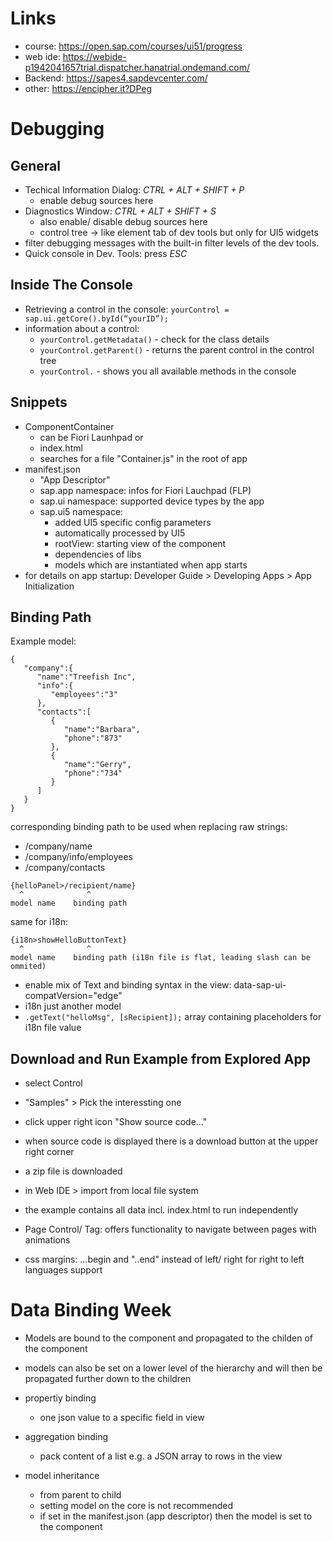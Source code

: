 Links
=====
- course: https://open.sap.com/courses/ui51/progress
- web ide: https://webide-p1942041657trial.dispatcher.hanatrial.ondemand.com/
- Backend: https://sapes4.sapdevcenter.com/
- other: https://encipher.it?DPeg

Debugging
=========

General
-------
- Techical Information Dialog: *CTRL + ALT + SHIFT + P*
  - enable debug sources here
- Diagnostics Window: *CTRL + ALT + SHIFT + S*
  - also enable/ disable debug sources here
  - control tree -> like element tab of dev tools but only for UI5 widgets
- filter debugging messages with the built-in filter levels of the dev tools.
- Quick console in Dev. Tools: press *ESC*

Inside The Console
------------------
- Retrieving a control in the console: `yourControl = sap.ui.getCore().byId(“yourID”);`
- information about a control:
  - `yourControl.getMetadata()` - check for the class details
  - `yourControl.getParent()` - returns the parent control in the control tree
  - `yourControl.` - shows you all available methods in the console

Snippets
--------
- ComponentContainer
  - can be Fiori Launhpad or
  - index.html
  - searches for a file "Container.js" in the root of app
- manifest.json
  - "App Descriptor"
  - sap.app namespace: infos for Fiori Lauchpad (FLP)
  - sap.ui namespace: supported device types by the app
  - sap.ui5 namespace: 
    - added UI5 specific config parameters
    - automatically processed by UI5
    - rootView: starting view of the component
    - dependencies of libs
    - models which are instantiated when app starts
- for details on app startup: Developer Guide > Developing Apps > App Initialization

Binding Path
------------
Example model:
```
{  
   "company":{  
      "name":"Treefish Inc",
      "info":{  
         "employees":"3"
      },
      "contacts":[  
         {  
            "name":"Barbara",
            "phone":"873"
         },
         {  
            "name":"Gerry",
            "phone":"734"
         }
      ]
   }
}
```

corresponding binding path to be used when replacing raw strings:
- /company/name
- /company/info/employees
- /company/contacts


```
{helloPanel>/recipient/name}
  ^              ^
model name    binding path
```
same for i18n:
```
{i18n>showHelloButtonText}
  ^              ^
model name    binding path (i18n file is flat, leading slash can be ommited)
```
- enable mix of Text and binding syntax in the view: data-sap-ui-compatVersion="edge"
- i18n just another model
- `.getText("helloMsg", [sRecipient]);`  array containing placeholders for i18n file value

Download and Run Example from Explored App
------------------------------------------
- select Control
- "Samples" > Pick the interessting one
- click upper right icon "Show source code..."
- when source code is displayed there is a download button at the upper right corner
- a zip file is downloaded
- in Web IDE > import from local file system
- the example contains all data incl. index.html to run independently

- Page Control/ Tag: offers functionality to navigate between pages with animations
- css margins: ...begin and "..end" instead of left/ right for right to left languages support

Data Binding Week
=================
- Models are bound to the component and propagated to the childen of the component
- models can also be set on a lower level of the hierarchy and will then be propagated further down to the children
- propertiy binding
  - one json value to a specific field in view
- aggregation binding
  - pack content of a list e.g. a JSON array to rows in the view

- model inheritance
   - from parent to child
   - setting model on the core is not recommended
   - if set in the manifest.json (app descriptor) then the model is set to the component


